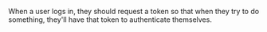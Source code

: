When a user logs in, they should request a token so that when they try to do something, they'll have that token to authenticate themselves.